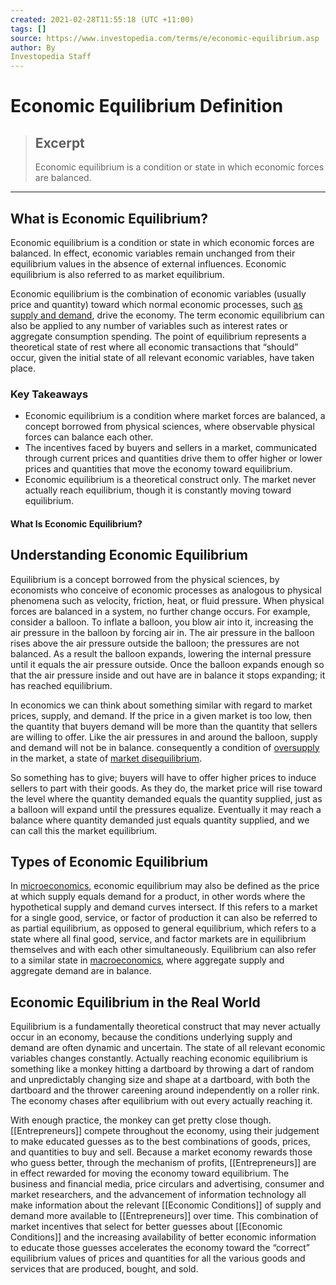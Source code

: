```yaml
---
created: 2021-02-28T11:55:18 (UTC +11:00)
tags: []
source: https://www.investopedia.com/terms/e/economic-equilibrium.asp
author: By
Investopedia Staff
---
```


# Economic Equilibrium Definition

> ## Excerpt
> Economic equilibrium is a condition or state in which economic forces are balanced.

---
## What is Economic Equilibrium?

Economic equilibrium is a condition or state in which economic forces are balanced. In effect, economic variables remain unchanged from their equilibrium values in the absence of external influences. Economic equilibrium is also referred to as market equilibrium.

Economic equilibrium is the combination of economic variables (usually price and quantity) toward which normal economic processes, such [as supply and demand](https://www.investopedia.com/terms/l/law-of-supply-demand.asp), drive the economy. The term economic equilibrium can also be applied to any number of variables such as interest rates or aggregate consumption spending. The point of equilibrium represents a theoretical state of rest where all economic transactions that “should” occur, given the initial state of all relevant economic variables, have taken place.

### Key Takeaways

-   Economic equilibrium is a condition where market forces are balanced, a concept borrowed from physical sciences, where observable physical forces can balance each other.
-   The incentives faced by buyers and sellers in a market, communicated through current prices and quantities drive them to offer higher or lower prices and quantities that move the economy toward equilibrium.
-   Economic equilibrium is a theoretical construct only. The market never actually reach equilibrium, though it is constantly moving toward equilibrium.

#### What Is Economic Equilibrium?

## Understanding Economic Equilibrium

Equilibrium is a concept borrowed from the physical sciences, by economists who conceive of economic processes as analogous to physical phenomena such as velocity, friction, heat, or fluid pressure. When physical forces are balanced in a system, no further change occurs. For example, consider a balloon. To inflate a balloon, you blow air into it, increasing the air pressure in the balloon by forcing air in. The air pressure in the balloon rises above the air pressure outside the balloon; the pressures are not balanced. As a result the balloon expands, lowering the internal pressure until it equals the air pressure outside. Once the balloon expands enough so that the air pressure inside and out have are in balance it stops expanding; it has reached equilibrium.

In economics we can think about something similar with regard to market prices, supply, and demand. If the price in a given market is too low, then the quantity that buyers demand will be more than the quantity that sellers are willing to offer. Like the air pressures in and around the balloon, supply and demand will not be in balance. consequently a condition of [oversupply](https://www.investopedia.com/terms/o/oversupply.asp) in the market, a state of [market disequilibrium](https://www.investopedia.com/terms/d/disequilibrium.asp).

So something has to give; buyers will have to offer higher prices to induce sellers to part with their goods. As they do, the market price will rise toward the level where the quantity demanded equals the quantity supplied, just as a balloon will expand until the pressures equalize. Eventually it may reach a balance where quantity demanded just equals quantity supplied, and we can call this the market equilibrium. 

## Types of Economic Equilibrium

In [microeconomics](https://www.investopedia.com/terms/m/microeconomics.asp), economic equilibrium may also be defined as the price at which supply equals demand for a product, in other words where the hypothetical supply and demand curves intersect. If this refers to a market for a single good, service, or factor of production it can also be referred to as partial equilibrium, as opposed to general equilibrium, which refers to a state where all final good, service, and factor markets are in equilibrium themselves and with each other simultaneously. Equilibrium can also refer to a similar state in [macroeconomics](https://www.investopedia.com/terms/m/macroeconomics.asp), where aggregate supply and aggregate demand are in balance.

## Economic Equilibrium in the Real World

Equilibrium is a fundamentally theoretical construct that may never actually occur in an economy, because the conditions underlying supply and demand are often dynamic and uncertain. The state of all relevant economic variables changes constantly. Actually reaching economic equilibrium is something like a monkey hitting a dartboard by throwing a dart of random and unpredictably changing size and shape at a dartboard, with both the dartboard and the thrower careening around independently on a roller rink. The economy chases after equilibrium with out every actually reaching it.

With enough practice, the monkey can get pretty close though. [[Entrepreneurs]] compete throughout the economy, using their judgement to make educated guesses as to the best combinations of goods, prices, and quantities to buy and sell. Because a market economy rewards those who guess better, through the mechanism of profits, [[Entrepreneurs]] are in effect rewarded for moving the economy toward equilibrium. The business and financial media, price circulars and advertising, consumer and market researchers, and the advancement of information technology all make information about the relevant [[Economic Conditions]] of supply and demand more available to [[Entrepreneurs]] over time. This combination of market incentives that select for better guesses about [[Economic Conditions]] and the increasing availability of better economic information to educate those guesses accelerates the economy toward the “correct” equilibrium values of prices and quantities for all the various goods and services that are produced, bought, and sold.
